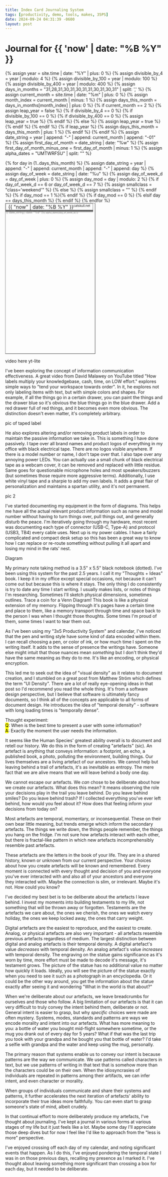 ```yaml
---
title: Index Card Journaling System
tags: [productivity, demo, tools, makes, 35PS]
date: 2024-09-24 04:31:39 -0600
layout: post
---
```


<style>
	#calendar {
		height: 20rem;
		min-height: 5in;
		width: 3in;
		min-width: 3in;
    margin: 0;
    padding: 0;
	}

	#calendar thead tr td, #calendar thead tr th {
		padding: 0 0.5rem;
	}

	#calendar thead tr th {
		font-weight: bolder;
	}

	#calendar thead {
		border-bottom: 2px solid;
	}

	#calendar tbody tr td {
		vertical-align: top;
		padding: 0;
	}

  .top {
    border-bottom: none;
  }

  .bottom {
    border-top: 1px dashed rgba(0, 0, 0, 10%);
  }

  .last-row td:last-child {
    border-left-style: none;
  }

  .last-row td:first-child {
    border-right-style: none;
  }

	#calendar .box {
		border: 1px solid;
		width: 3ch;
		text-align: center;
		font-size: 9px;
		padding-left: 0;
		margin-left: -1px;
		margin-top: -1px;
		border-radius: 0 0 3px 0;
	}

  small {
    font-size: x-small;
  }

  tbody td small {
    position: absolute;
    margin-left: 1px;
    font-size: xx-small;
    opacity: 50%;
  }

  .weekend {
    background-color: rgba(0, 0, 0, 0.5);
    opacity: 100%;
    color: white;
    margin: 0;
    padding: 0 2px 0 1px;
    border-radius: 0 0 3px;
  }

  small .day-char {
    font-size: 7px;
    font-weight: 500;
  }

@media print {
  @page {
    size: 3in 5in;
    margin: 0;
  }

  * {
    visibility: hidden;
    margin:0; padding:0;
  }

  body {
    line-height: unset;
  }

  #calendar, #calendar * {
    visibility: visible;
  }

  #calendar {
		position: absolute;
		top: 0;
		left: 226px;
		page-break-inside: avoid;
		width: 263px;
		height: 415px;
		margin: 0;
		padding: 0;
		min-height: unset;
		min-width: unset;
  }
}
</style>

<h1>Journal for {{ 'now' | date: "%B %Y" }}</h1>

{% assign year = site.time | date: "%Y" | plus: 0 %}
{% assign divisible_by_4 = year | modulo: 4 %}
{% assign divisible_by_100 = year | modulo: 100 %}
{% assign divisible_by_400 = year | modulo: 400 %}
{% assign days_in_months = "31,28,31,30,31,30,31,31,30,31,30,31" | split: ',' %}
{% assign current_month = site.time | date: "%m" | plus: 0 %}
{% assign month_index = current_month | minus: 1 %}
{% assign days_this_month = days_in_months[month_index] | plus: 0 %}
{% if current_month == 2 %}
  {% assign leap_year = false %}
  {% if divisible_by_4 == 0 %}
    {% if divisible_by_100 == 0 %}
      {% if divisible_by_400 == 0 %}
        {% assign leap_year = true %}
      {% endif %}
    {% else %}
      {% assign leap_year = true %}
    {% endif %}
  {% endif %}
  {% if leap_year %}
  	{% assign days_this_month = days_this_month | plus: 1 %}
  {% endif %}
{% endif %}
{% assign date_string = year | append: "-" | append: current_month | append: "-01" %}
{% assign first_day_of_month = date_string | date: "%w" %}
{% assign first_day_of_month_minus_one = first_day_of_month | minus: 1 %}
{% assign alpha_dates = "UMTWRFSU" | split: "" %}


<table border="1" id="calendar">
  <thead>
  	<tr>
  		<td colspan="7">
    		{{ "now" | date: "%B %Y" }}
    		<span style="float: right;"><small>catskull.net</small></span>
    	</td>
  	</tr>
  </thead>
  <tbody>
    {% for day in (1..days_this_month) %}
    {% assign date_string = year | append: "-" | append: current_month | append: "-" | append: day %}
    {% assign day_of_week = date_string | date: "%u" %}
    {% assign day_of_week_d = day_of_week | plus: 0 %}
    {% assign day_mod = day | modulo: 2 %}
    {% if day_of_week_d == 6 or day_of_week_d == 7 %}
      {% assign smallclass = "class='weekend'" %}
    {% else %}
      {% assign smallclass = "" %}
    {% endif %}
      {% if day_mod == 1 %}<tr {% if day == days_this_month %} class="last-row" {%endif%} >{% endif %}
        <td class="top">
          <small {{smallclass}}>{{ date_string | date: "%d" }}<span class="day-char">{{ alpha_dates[day_of_week_d] }}</span></small>
        </td>
      {% if day_mod == 0 %}
        </tr>
        <tr><td class="bottom"></td><td class="bottom"></td></tr>
      {% elsif day == days_this_month %}
        <td class="top double"></td>
        </tr>
        <tr class="last-row"><td class="bottom"></td><td class="bottom double"></td></tr>
      {% endif %}
    {% endfor %}
  </tbody>
</table>


video here yt-lite

I've been exploring the concept of information communication effectiveness. A great video from David Malawey on YouTube titled "How labels multiply your knowledgebase, cash, time, on LOW effort." explores simple ways to "tend your workspace towards order". In it, he explores not only labeling items with text, but with simple colors and shapes. For example, if all the things go in a certain drawer, you can paint the things and the drawer blue so it's obvious the blue things go in the blue drawer. Add a red drawer full of red things, and it becomes even more obvious. The distinction doesn't even matter, it's completely arbitrary.

pic of taped label

He also explores altering and/or removing product labels in order to maintain the passive information we take in. This is something I have done passively. I tape over all brand names and product logos of everything in my office with black electrical tape. There are no logos visible anywhere. If there is a model number or name, I don't tape over that. I also tape over any annoying power LEDs. You can actually use a small chunk of black electrical tape as a webcam cover, it can be removed and replaced with little residue. Same goes for questionable microphone holes and most speakers/buzzers (but sometimes those require more aggressive terms).  Additionally, I use white vinyl tape and a sharpie to add my own labels. It adds a great flair of personalization and maintains a spartan utility, and it's not permanent.

pic 2

I've started documenting my equipment in the form of diagrams. This helps me have all the actual relevant product information such as name and model number without having to turn things over, pull things out, and generally disturb the peace. I'm iteratively going through my hardware, most recent was documenting each type of connector (USB-C, Type-A) and protocol (USB3, TB4) every cable uses. Next up is my power cables. I have a fairly complicated and compact desk setup so this has been a great way to know how I can replace or re-route something without pulling it all apart and losing my mind in the rats' nest.

Diagram

My primary note taking method is a 3.5" x 5.5" black notebook (dotted). I've been using this system for the past 2.5 years. I call it my "Thoughts + Ideas" book. I keep it in my office except special occasions, not because it can't come out but because this is where it stays. The only thing I do consistently is try to date any time I start writing. I usually makes lists, or notes of things I'm researching. Sometimes I'll sketch physical dimensions, sometimes outlines. Trace a coin for a Venn Diagram! This book is like a physical extension of my memory. Flipping through it's pages have a certain time and place to them, like a memory transport through time and space back to the person I was when I thought those thoughts. Some times I'm proud of them, some times I want to tear them out.

As I've been using my "3x5 Productivity System" and calendar, I've noticed that the pen and writing style have some kind of data encoded within them. I can recall choosing a pen, or color of ink, or how much time I spent on the writing itself. It adds to the sense of presence the writings have. Someone else might intuit that those nuances mean _something_ but I don't think they'd have the same meaning as they do to me. It's like an encoding, or physical encryption.

This led me to seek out the idea of "visual density" as it relates to document creation, and I stumbled on a great post from Matthew Ström which defines the term "UI Density". There are a lot of really eye-opening ideas in that post so I'd recommend you read the whole thing. It's from a software design perspective, but I believe that software is ultimately fancy documents, so I think all of the concepts are applicable to all forms of document design. He introduces the idea of "temporal density" - software with long loading times is "temporally dense".

Thought experiment:<br>
<mark>Q</mark>: When is the best time to present a user with some information?<br>
<mark>A</mark>: Exactly the moment the user needs the information.

It seems like the Human Species' greatest ability overall is to document and retell our history. We do this in the form of creating "artefacts" (sic). An artefact is anything that conveys information: a footprint, an echo, a published book, a photo, polluting the environment, building things. Our lives themselves are a living artefact of our ancestors. We cannot help but leaving behind a trail of artefacts, it's as inevitable as entropy. The mere fact that we are alive means that we will leave behind a body one day.

We cannot escape our artefacts. We _can_ chose to be deliberate about how we create our artefacts. What does this mean? It means observing the role your decisions play in the trail you leave behind. Do you leave behind smiles? Do you leave behind trash? If I collected everything you've ever left behind, how would you feel about it? How does that feeling inform your decisions from today on?

Most artefacts are temporal, momentary, or inconsequential. These on their own bear little meaning, but trends emerge which inform the secondary artefacts. The things we write down, the things people remember, the things you hang on the fridge. I'm not sure how artefacts interact with each other, but there is fractal-like pattern in which new artefacts incomprehensibly resemble past artefacts.

These artefacts are the letters in the book of your life. They are in a shared history, known or unknown from our current perspective. Your choices about how you create artefacts will be known and remembered. Every moment is connected with every thought and decision of you and everyone you've ever interacted with and also all of your ancestors and everyone they interacted with. Maybe the connection is slim, or irrelevant. Maybe it's not. How could you know?

I've decided my best bet is to be deliberate about the artefacts I leave behind. I invest my moments into building testaments to my life, not something that will be thrown away or forgotten. Testaments are the artefacts we care about, the ones we cherish, the ones we watch every holiday, the ones we keep locked away, the ones that carry weight.

Digital artefacts are the easiest to reproduce, and the easiest to create. Analog, or physical artefacts are also very important - all artefacts resemble previous artefacts regardless of medium. The largest distinction between digital and analog artefacts is their temporal density. A digital artefact's value _decreases_ with temporal density. An analog artefact's value _increases_ with temporal density. The engraving on the statue gains significance as it's worn by time, more effort must be made to decode it's message, it's testament grows. The picture of the statue has no additional value no matter how quickly it loads. Ideally, you will see the picture of the statue exactly when you need to see it such as a photograph in an encyclopedia. Or it could be the other way around, you get the information about the statue exactly after seeing it and wondering "What in the world is that about?"

When we're deliberate about our artefacts, we leave breadcrumbs for ourselves and those who follow. A big limitation of our artefacts is that it can very difficult to truly convey the intent behind them, deliberate or not. General intent is easier to grasp, but why _specific_ choices were made are often mystery. Systems, modes, standards and patterns are ways we encode morality and intent into our artefacts. What has more meaning to you: a bottle of water you bought mid-flight somewhere sometime, or the mug you drank out of every day for 5 years? What if that was the last trip you took with your grandpa and he bought you that bottle of water? I'd take a selfie with grandpa and the water and keep using the mug, personally.

The primary reason that systems enable us to convey our intent is because patterns are the way we communicate. We use patterns called characters in text, but we use patterns of writing in that text that is somehow more than the characters could be on their own. When the idiosyncrasies of individuals are repeated in patterns among their artifacts, we can infer intent, and even character or morality.

When groups of individuals communicate and share their systems and patterns, it further accelerates the next iteration of artefacts' ability to incorporate their true ideas more faithfully. You can even start to grasp someone's state of mind, albeit crudely.

In that continual effort to more deliberately produce my artefacts, I've thought about journaling. I've kept a journal in various forms at various stages of my life but it just feels like a lot. Maybe some day I'll appreciate those deep dives but for now I feel like I'd like to approach from the "less is more" perspective.

I've enjoyed crossing off each day of my calendar, and noting significant events that happen. As I do this, I've enjoyed pondering the temporal state I was in on those previous days, recalling my presence as I marked it. I've thought about leaving something more significant than crossing a box for each day, but it needed to be deliberate.

